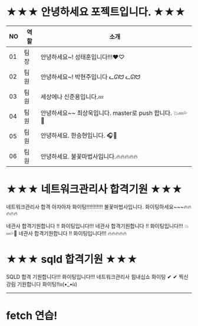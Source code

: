 # ★★★ 안녕하세요 포젝트입니다. ★★★
 
|NO|역할|소개| 
|-|-|-|
|01|팀장|안녕하세요~! 성태훈입니다!!!♥♡|  
|02|팀원|안녕하세요~! 박현주입니다  ᓚᘏᗢ ᓚᘏᗢ|
|03|팀원|세상에나 신준용입니다.💤| 
|04|팀원|안녕하세요~~ 최상욱입니다. master로 push 합니다. 💥💤💦💚|
|05|팀원|안녕하세요. 한승현입니다. 🎧🎸 |
|06|팀원|안녕하세요. 불꽃마법사입니다.🔥🔥🔥🔥🔥 | 


# ★★★ 네트워크관리사 합격기원 ★★★  
네트워크관리사 합격 아자아자 화이팅!!!!!!!!!!!
불꽃마법사입니다.  화이팅하세요~~~🔥🔥🔥🔥🔥

네관사 합격기원합니다 !! 화이팅입니다!!!
네관사 합격기원합니다 !! 화이팅입니다!!! 💥💤💦💚
네관사 합격기원합니다 !! 화이팅입니다!!! 🔥🔥🔥🔥🔥

# ★★★ sqld 합격기원 ★★★ 
SQLD 합격 기원합니다!!! 화이팅입니다!!!
네트워크관리사 힘내십쇼 화이팅 ✔ ✔
찍신 강림 기원합니다 화이팅!!ผ(•̀_•́ผ) 

---
# fetch 연습!
